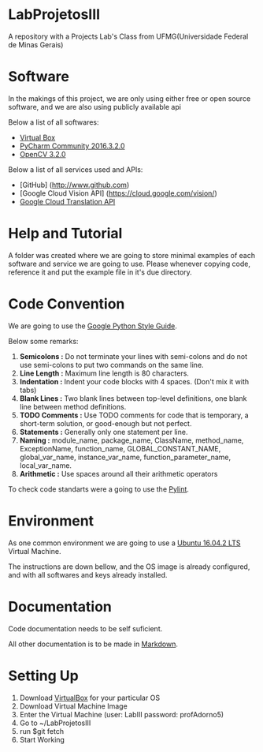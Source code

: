 # LabProjetosIII
A repository with a Projects Lab's Class from UFMG(Universidade Federal de Minas Gerais)

# Software
In the makings of this project, we are only using either free or open source software, and we are also using publicly available api

Below a list of all softwares:
- [Virtual Box](https://www.virtualbox.org/)
- [PyCharm Community 2016.3.2.0](https://www.jetbrains.com/pycharm/download/)
- [OpenCV 3.2.0](https://github.com/opencv/opencv)

Below a list of all services used and APIs:
- [GitHub] (http://www.github.com)
- [Google Cloud Vision API] (https://cloud.google.com/vision/)
- [Google Cloud Translation API](https://cloud.google.com/translate/)

# Help and Tutorial
A folder was created where we are going to store minimal examples of each software and service we are going to use.
Please whenever copying code, reference it and put the example file in it's due directory.

# Code Convention
We are going to use the [Google Python Style Guide](https://google.github.io/styleguide/pyguide.html).

Below some remarks:

1. __Semicolons :__ Do not terminate your lines with semi-colons and do not use semi-colons to put two commands on the same line.
2. __Line Length :__ Maximum line length is 80 characters.
3. __Indentation :__ Indent your code blocks with 4 spaces. (Don't mix it with tabs)
4. __Blank Lines :__ Two blank lines between top-level definitions, one blank line between method definitions.
5. __TODO Comments :__ Use TODO comments for code that is temporary, a short-term solution, or good-enough but not perfect.
6. __Statements :__ Generally only one statement per line.
7. __Naming :__ module_name, package_name, ClassName, method_name, ExceptionName, function_name, GLOBAL_CONSTANT_NAME, global_var_name, instance_var_name, function_parameter_name, local_var_name.
8. __Arithmetic :__ Use spaces around all their arithmetic operators

To check code standarts were a going to use the [Pylint](https://www.pylint.org/).

# Environment
As one common environment we are going to use a [Ubuntu 16.04.2 LTS](https://www.ubuntu.com/download/desktop) Virtual Machine.

The instructions are down bellow, and the OS image is already configured, and with all softwares and keys already installed.

# Documentation
Code documentation needs to be self suficient.

All other documentation is to be made in [Markdown](https://github.com/adam-p/markdown-here/wiki/Markdown-Cheatsheet).

# Setting Up
1. Download [VirtualBox](https://www.virtualbox.org/wiki/Downloads) for your particular OS
2. Download Virtual Machine Image
3. Enter the Virtual Machine (user: LabIII password: profAdorno5)
4. Go to ~/LabProjetosIII
5. run $git fetch
6. Start Working
